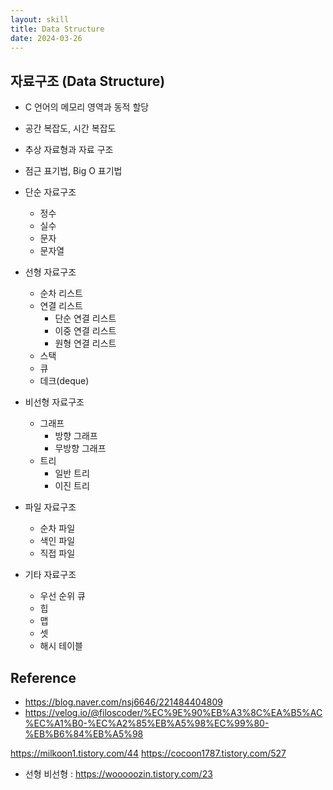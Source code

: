 ```yaml
---
layout: skill
title: Data Structure
date: 2024-03-26
---
```





## 자료구조 (Data Structure)

- C 언어의 메모리 영역과 동적 할당

- 공간 복잡도, 시간 복잡도

- 추상 자료형과 자료 구조

- 점근 표기법, Big O 표기법

- 단순 자료구조
    - 정수
    - 실수
    - 문자
    - 문자열

- 선형 자료구조
    - 순차 리스트
    - 연결 리스트
        - 단순 연결 리스트
        - 이중 연결 리스트
        - 원형 연결 리스트
    - 스택
    - 큐
    - 데크(deque)

- 비선형 자료구조
    - 그래프
        - 방향 그래프
        - 무방향 그래프
    - 트리
        - 일반 트리
        - 이진 트리

- 파일 자료구조
    - 순차 파일
    - 색인 파일
    - 직접 파일

- 기타 자료구조
    - 우선 순위 큐
    - 힙
    - 맵
    - 셋
    - 해시 테이블





## Reference

- <https://blog.naver.com/nsj6646/221484404809>
- <https://velog.io/@filoscoder/%EC%9E%90%EB%A3%8C%EA%B5%AC%EC%A1%B0-%EC%A2%85%EB%A5%98%EC%99%80-%EB%B6%84%EB%A5%98>

https://milkoon1.tistory.com/44
https://cocoon1787.tistory.com/527


- 선형 비선형 : https://wooooozin.tistory.com/23